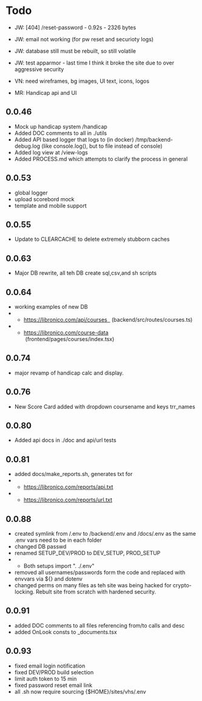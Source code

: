 
# Todo
 - JW: [404] /reset-password - 0.92s - 2326 bytes
 - JW: email not working (for pw reset and securioty logs)
 - JW: database still must be rebuilt, so still volatile
 - JW: test apparmor - last time I think it broke the site due to over aggressive security

 - VN: need wireframes, bg images, UI text, icons, logos
 
 - MR: Handicap api and UI



## 0.0.46
- Mock up handicap system /handicap
- Added DOC comments to all in ./utils
- Added API based logger that logs to (in docker) /tmp/backend-debug.log (like console.log(), but to file instead of console)
- Added log view at /view-logs
- Added PROCESS.md which attempts to clarify the process in general

## 0.0.53
- global logger
- upload scorebord mock
- template and mobile support

## 0.0.55
- Update to CLEARCACHE to delete extremely stubborn caches

## 0.0.63 
- Major DB rewrite, all teh DB create sql,csv,and sh scripts

## 0.0.64
- working examples of new DB
- - https://libronico.com/api/courses   (backend/src/routes/courses.ts)
- - https://libronico.com/course-data  (frontend/pages/courses/index.tsx)

## 0.0.74 
- major revamp of handicap calc and display.  

## 0.0.76
- New Score Card added with dropdown coursename and keys trr_names 

## 0.0.80
- Added api docs in ./doc and api/url tests
 
## 0.0.81
- added docs/make_reports.sh, generates txt for 
- - https://libronico.com/reports/api.txt
- - https://libronico.com/reports/url.txt

## 0.0.88
- created symlink from /.env to /backend/.env and /docs/.env as the same .env vars need to be in each folder 
- changed DB passwd
- renamed SETUP_DEV/PROD to DEV_SETUP, PROD_SETUP
- - Both setups import ". ./.env"
- removed all usernames/passwords form the code and replaced with envvars via ${} and dotenv
- changed perms on many files as teh site was being hacked for crypto-locking.  Rebult site from scratch with hardened security.

## 0.0.91
- added DOC comments to all files referencing from/to calls and desc
- added OnLook consts to _documents.tsx

## 0.0.93
- fixed email login notification
- fixed DEV/PROD build selection
- limit auth token to 15 min
- fixed password reset email link
- all .sh now require sourcing {$HOME}/sites/vhs/.env



